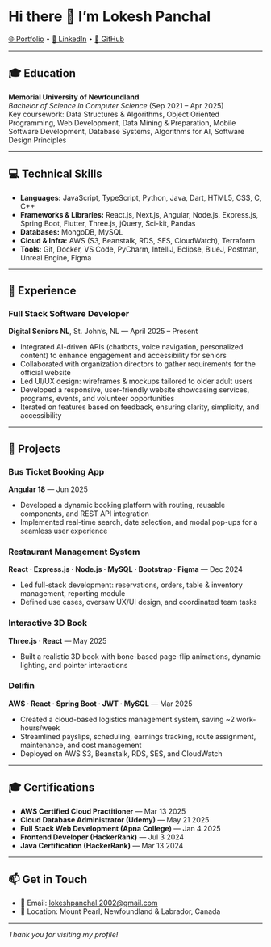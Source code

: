 # Hi there 👋 I’m Lokesh Panchal

[🌐 Portfolio](https://lokeshpanchal-git-main-cypher2509s-projects.vercel.app/) • [💼 LinkedIn](https://linkedin.com/in/lokeshvpanchal/) • [🐙 GitHub](https://github.com/lokeshvpanchal)  

---

## 🎓 Education

**Memorial University of Newfoundland**  
_Bachelor of Science in Computer Science_ (Sep 2021 – Apr 2025)  
Key coursework: Data Structures & Algorithms, Object Oriented Programming, Web Development, Data Mining & Preparation, Mobile Software Development, Database Systems, Algorithms for AI, Software Design Principles

---

## 💻 Technical Skills

- **Languages:** JavaScript, TypeScript, Python, Java, Dart, HTML5, CSS, C, C++  
- **Frameworks & Libraries:** React.js, Next.js, Angular, Node.js, Express.js, Spring Boot, Flutter, Three.js, jQuery, Sci-kit, Pandas  
- **Databases:** MongoDB, MySQL  
- **Cloud & Infra:** AWS (S3, Beanstalk, RDS, SES, CloudWatch), Terraform  
- **Tools:** Git, Docker, VS Code, PyCharm, IntelliJ, Eclipse, BlueJ, Postman, Unreal Engine, Figma  

---

## 🏢 Experience

### Full Stack Software Developer  
**Digital Seniors NL**, St. John’s, NL — April 2025 – Present  
- Integrated AI-driven APIs (chatbots, voice navigation, personalized content) to enhance engagement and accessibility for seniors  
- Collaborated with organization directors to gather requirements for the official website  
- Led UI/UX design: wireframes & mockups tailored to older adult users  
- Developed a responsive, user-friendly website showcasing services, programs, events, and volunteer opportunities  
- Iterated on features based on feedback, ensuring clarity, simplicity, and accessibility  

---

## 🚀 Projects

### Bus Ticket Booking App  
**Angular 18** — Jun 2025  
- Developed a dynamic booking platform with routing, reusable components, and REST API integration  
- Implemented real-time search, date selection, and modal pop-ups for a seamless user experience  

### Restaurant Management System  
**React · Express.js · Node.js · MySQL · Bootstrap · Figma** — Dec 2024  
- Led full-stack development: reservations, orders, table & inventory management, reporting module  
- Defined use cases, oversaw UX/UI design, and coordinated team tasks  

### Interactive 3D Book  
**Three.js · React** — May 2025  
- Built a realistic 3D book with bone-based page-flip animations, dynamic lighting, and pointer interactions  

### Delifin  
**AWS · React · Spring Boot · JWT · MySQL** — Mar 2025  
- Created a cloud-based logistics management system, saving ~2 work-hours/week  
- Streamlined payslips, scheduling, earnings tracking, route assignment, maintenance, and cost management  
- Deployed on AWS S3, Beanstalk, RDS, SES, and CloudWatch  

---

## 🎓 Certifications

- **AWS Certified Cloud Practitioner** — Mar 13 2025  
- **Cloud Database Administrator (Udemy)** — May 21 2025  
- **Full Stack Web Development (Apna College)** — Jan 4 2025  
- **Frontend Developer (HackerRank)** — Jul 3 2024  
- **Java Certification (HackerRank)** — Mar 13 2024  

---

## 📫 Get in Touch

- 📧 Email: [lokeshpanchal.2002@gmail.com](mailto:lokeshpanchal.2002@gmail.com)  
- 📍 Location: Mount Pearl, Newfoundland & Labrador, Canada  

---

*Thank you for visiting my profile!*  
